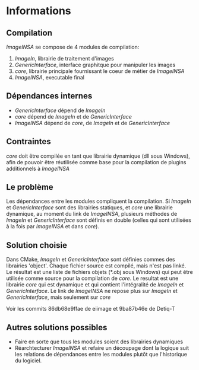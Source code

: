 # Informations

## Compilation

*ImageINSA* se compose de 4 modules de compilation:
 1. *ImageIn*, librairie de traitement d'images
 2. *GenericInterface*, interface graphitque pour manipuler les images
 3. *core*, librairie principale fournissant le coeur de métier de *ImageINSA*
 4. *ImageINSA*, executable final

## Dépendances internes
 - *GenericInterface* dépend de *ImageIn*
 - *core* dépend de *ImageIn* et de *GenericInterface*
 - *ImageINSA* dépend de *core*, de *ImageIn* et de *GenericInterface*

## Contraintes

*core* doit être compilée en tant que librairie dynamique (dll sous Windows), afin de pouvoir être réutilisée comme base pour la compilation de plugins additionnels à *ImageINSA*

## Le problème

Les dépendances entre les modules compliquent la compilation. Si *ImageIn* et *GenericInterface* sont des librairies statiques, et *core* une librairie dynamique, au moment du link de *ImageINSA*, plusieurs méthodes de *ImageIn* et *GenericInterface* sont définis en double (celles qui sont utilisées à la fois par *ImageINSA* et dans *core*).

## Solution choisie

Dans CMake, *ImageIn* et *GenericInterface* sont définies commes des librairies 'object'. Chaque fichier source est compilé, mais n'est pas linké. Le résultat est une liste de fichiers objets (*.obj sous Windows) qui peut être utilisée comme source pour la compilation de *core*. Le resultat est une librairie *core* qui est dynamique et qui contient l'intégralité de *ImageIn* et *GenericInterface*. Le link de *ImageINSA* ne repose plus sur *ImageIn* et *GenericInterface*, mais seulement sur *core*

Voir les commits 86db68e9ffae de eiimage et 9ba87b46e de Detiq-T

## Autres solutions possibles

 - Faire en sorte que tous les modules soient des librairies dynamiques
 - Réarchtecturer *ImageINSA* et refaire un découpage dont la logique suit les relations de dépendances entre les modules plutôt que l'historique du logiciel.